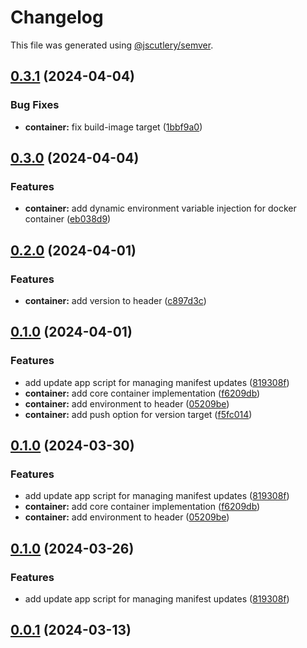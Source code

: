 # Changelog

This file was generated using [@jscutlery/semver](https://github.com/jscutlery/semver).

## [0.3.1](https://github.com/jdwillmsen/jdw/compare/container-0.3.0...container-0.3.1) (2024-04-04)


### Bug Fixes

* **container:** fix build-image target ([1bbf9a0](https://github.com/jdwillmsen/jdw/commit/1bbf9a043b91dfb92ba366d703cb48c4d47bb092))

## [0.3.0](https://github.com/jdwillmsen/jdw/compare/container-0.2.0...container-0.3.0) (2024-04-04)

### Features

- **container:** add dynamic environment variable injection for docker container ([eb038d9](https://github.com/jdwillmsen/jdw/commit/eb038d9284d9a80a2f57177cf2a8e8b180c6f00c))

## [0.2.0](https://github.com/jdwillmsen/jdw/compare/container-0.1.0...container-0.2.0) (2024-04-01)

### Features

- **container:** add version to header ([c897d3c](https://github.com/jdwillmsen/jdw/commit/c897d3ca198142fdfa0d55085732063b90a9749d))

## [0.1.0](https://github.com/jdwillmsen/jdw/compare/container-0.0.0...container-0.1.0) (2024-04-01)

### Features

- add update app script for managing manifest updates ([819308f](https://github.com/jdwillmsen/jdw/commit/819308f1cab1cf22afd6c06434ebcd33d0fba472))
- **container:** add core container implementation ([f6209db](https://github.com/jdwillmsen/jdw/commit/f6209db52b292c8ecefcd6da237e32e75b93d760))
- **container:** add environment to header ([05209be](https://github.com/jdwillmsen/jdw/commit/05209bea12b62bf94a3e3a2a5f84f3a14e371bf2))
- **container:** add push option for version target ([f5fc014](https://github.com/jdwillmsen/jdw/commit/f5fc0143f5b46f5bd301c28f01dc504cd1b03c5e))

## [0.1.0](https://github.com/jdwillmsen/jdw/compare/container-0.0.0...container-0.1.0) (2024-03-30)

### Features

- add update app script for managing manifest updates ([819308f](https://github.com/jdwillmsen/jdw/commit/819308f1cab1cf22afd6c06434ebcd33d0fba472))
- **container:** add core container implementation ([f6209db](https://github.com/jdwillmsen/jdw/commit/f6209db52b292c8ecefcd6da237e32e75b93d760))
- **container:** add environment to header ([05209be](https://github.com/jdwillmsen/jdw/commit/05209bea12b62bf94a3e3a2a5f84f3a14e371bf2))

## [0.1.0](https://github.com/jdwillmsen/jdw/compare/container-0.0.0...container-0.1.0) (2024-03-26)

### Features

- add update app script for managing manifest updates ([819308f](https://github.com/jdwillmsen/jdw/commit/819308f1cab1cf22afd6c06434ebcd33d0fba472))

## [0.0.1](/jdwillmsen/jdw/compare/container-0.0.0...container-0.0.1) (2024-03-13)
